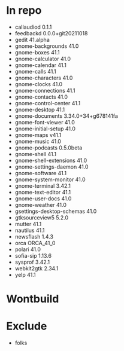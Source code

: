 # In repo
- callaudiod 0.1.1
- feedbackd 0.0.0+git20211018
- gedit 41.alpha
- gnome-backgrounds 41.0
- gnome-boxes 41.1
- gnome-calculator 41.0
- gnome-calendar 41.1
- gnome-calls 41.1
- gnome-characters 41.0
- gnome-clocks 41.0
- gnome-connections 41.1
- gnome-contacts 41.0
- gnome-control-center 41.1
- gnome-desktop 41.1
- gnome-documents 3.34.0+34+g678141fa
- gnome-font-viewer 41.0
- gnome-initial-setup 41.0
- gnome-maps v41.1
- gnome-music 41.0
- gnome-podcasts 0.5.0beta
- gnome-shell 41.1
- gnome-shell-extensions 41.0
- gnome-settings-daemon 41.0
- gnome-software 41.1
- gnome-system-monitor 41.0
- gnome-terminal 3.42.1
- gnome-text-editor 41.1
- gnome-user-docs 41.0
- gnome-weather 41.0
- gsettings-desktop-schemas 41.0
- gtksourceview5 5.2.0
- mutter 41.1
- nautilus 41.1
- newsflash 1.4.3
- orca ORCA_41_0
- polari 41.0
- sofia-sip 1.13.6
- sysprof 3.42.1
- webkit2gtk 2.34.1
- yelp 41.1

# Wontbuild

# Exclude
- folks
